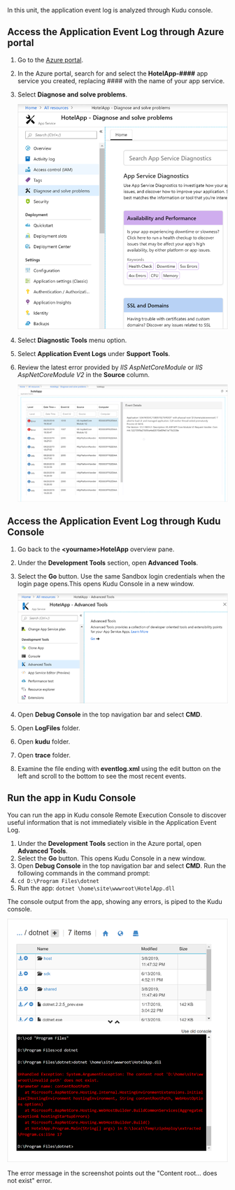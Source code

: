 In this unit, the application event log is analyzed through Kudu console.

## Access the Application Event Log through Azure portal

1. Go to the [Azure portal](https://portal.azure.com/learn.docs.microsoft.com?azure-portal=true).

1. In the Azure portal, search for and select the **HotelApp-####** app service you created, replacing #### with the name of your app service.

1. Select **Diagnose and solve problems**.

    ![Diagnose and solve problems](../media/DiagnoseAndSolveProblems.png)

1. Select **Diagnostic Tools** menu option.

1. Select **Application Event Logs** under **Support Tools**.

1. Review the latest error provided by *IIS AspNetCoreModule* or *IIS AspNetCoreModule V2* in the **Source** column.

    ![Application Events](../media/ApplicationEvents.png)

## Access the Application Event Log through Kudu Console

1. Go back to the **&lt;yourname&gt;HotelApp** overview pane.
1. Under the **Development Tools** section, open **Advanced Tools**. 
1. Select the **Go** button. Use the same Sandbox login credentials when the login page opens.This opens Kudu Console in a new window.

    ![Advanced Tools](../media/AdvancedTools.png)

1. Open **Debug Console** in the top navigation bar and select **CMD**.
1. Open **LogFiles** folder.
1. Open **kudu** folder.
1. Open **trace** folder.
1. Examine the file ending with **eventlog.xml** using the edit button on the left and scroll to the bottom to see the most recent events.

## Run the app in Kudu Console

You can run the app in Kudu console Remote Execution Console to discover useful information that is not immediately visible in the Application Event Log.

1. Under the **Development Tools** section in the Azure portal, open **Advanced Tools**. 
1. Select the **Go** button. This opens Kudu Console in a new window.
1. Open **Debug Console** in the top navigation bar and select **CMD**.
Run the following commands in the command prompt:
1. `cd D:\Program Files\dotnet`
1. Run the app: `dotnet \home\site\wwwroot\HotelApp.dll`

The console output from the app, showing any errors, is piped to the Kudu console.

![Errors](../media/Errors.png)

The error message in the screenshot points out the "Content root... does not exist" error.

